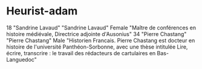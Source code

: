 # Heurist-adam
18	"Sandrine Lavaud"	"Sandrine Lavaud"	Female	"Maître de conférences en histoire médiévale, Directrice adjointe d'Ausonius"
34	"Pierre Chastang"	"Pierre Chastang"	Male	"Historien Francais. Pierre Chastang est docteur en histoire de l'université Panthéon-Sorbonne, avec une thèse intitulée Lire, écrire, transcrire : le travail des rédacteurs de cartulaires en Bas-Languedoc"
